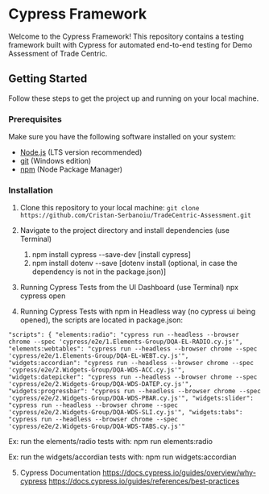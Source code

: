 # Cypress Framework

Welcome to the Cypress Framework! This repository contains a testing framework built with Cypress for automated end-to-end testing for Demo Assessment of Trade Centric.

## Getting Started

Follow these steps to get the project up and running on your local machine.

### Prerequisites

Make sure you have the following software installed on your system:

- [Node.js](https://nodejs.org/) (LTS version recommended)
- [git](https://git-scm.com/downloads) (Windows edition)
- [npm](https://www.npmjs.com/) (Node Package Manager)

### Installation

1. Clone this repository to your local machine:
``` git clone https://github.com/Cristan-Serbanoiu/TradeCentric-Assessment.git ```


2. Navigate to the project directory and install dependencies (use Terminal)
    1. npm install cypress --save-dev [install cypress]
    2. npm install dotenv --save [dotenv install (optional, in case the dependency is not in the package.json)]

3. Running Cypress Tests from the UI Dashboard (use Terminal)
    npx cypress open

4. Running Cypress Tests with npm in Headless way (no cypress ui being opened), the scripts are located in package.json:

  `"scripts": {
    "elements:radio": "cypress run --headless --browser chrome --spec 'cypress/e2e/1.Elements-Group/DQA-EL-RADIO.cy.js'",
    "elements:webtables": "cypress run --headless --browser chrome --spec 'cypress/e2e/1.Elements-Group/DQA-EL-WEBT.cy.js'",
    "widgets:accordian": "cypress run --headless --browser chrome --spec 'cypress/e2e/2.Widgets-Group/DQA-WDS-ACC.cy.js'",
    "widgets:datepicker": "cypress run --headless --browser chrome --spec 'cypress/e2e/2.Widgets-Group/DQA-WDS-DATEP.cy.js'",
    "widgets:progressbar": "cypress run --headless --browser chrome --spec 'cypress/e2e/2.Widgets-Group/DQA-WDS-PBAR.cy.js'",
    "widgets:slider": "cypress run --headless --browser chrome --spec 'cypress/e2e/2.Widgets-Group/DQA-WDS-SLI.cy.js'",
    "widgets:tabs": "cypress run --headless --browser chrome --spec 'cypress/e2e/2.Widgets-Group/DQA-WDS-TABS.cy.js'"`

Ex: run the elements/radio tests with: npm run elements:radio

Ex: run the widgets/accordian tests with: npm run widgets:accordian


5. Cypress Documentation
    https://docs.cypress.io/guides/overview/why-cypress
    https://docs.cypress.io/guides/references/best-practices
